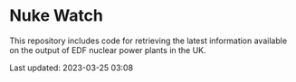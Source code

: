 # Nuke Watch

This repository includes code for retrieving the latest information available on the output of EDF nuclear power plants in the UK.

Last updated: 2023-03-25 03:08